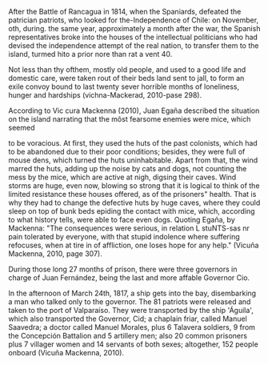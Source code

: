 After the Battle of Rancagua in 1814, when the Spaniards, defeated the patrician patriots, who looked for the-Independence of Chile: on November, oth, during. the same year, approximately a month after the war, the Spanish representatives broke into the houses of the intellectual politicians who had devised the independence attempt of the real nation, to transfer them to the island, turmed hito a prior nore than rat a vent 40.

Not less than thy ofthem, mostly old people, and used to a good life and domestic care, were taken rout of their beds land sent to jall, to form an exile convoy bound to last twenty sever horrible months of loneliness, hunger and hardships (vichna-Mackerad, 2010-pase 298).

According to Vic cura Mackenna (2010), Juan Egaña described the situation on the island narrating that the môst fearsome enemies were mice, which seemed

to be voracious. At first, they used the huts of the past colonists, which had to be abandoned due to their poor conditions; besides, they were full of mouse dens, which turned the huts uninhabitable. Apart from that, the wind marred the huts, adding up the noise by cats and dogs, not counting the mess by the mice, which are active at nigh, digsing their caves. Wind storms are huge, even now, blowing so strong that it is logical to think of the limited resistance these houses offered, as of the prisoners" health. That is why they had to change the defective huts by huge caves, where they could sleep on top of bunk beds epiding the contact with mice, which, according to what history tells, were able to face even dogs. Quoting Egaña, by Mackenna: "The consequences were serious, in relation L stuNTS-sas nr pain tolerated by everyone, with that stupid indolence where suffering refocuses, when at tire in of affliction, one loses hope for any help." (Vicuña Mackenna, 2010, page 307).

During those long 27 months of prison, there were three governors in charge of Juan Fernández, being the last and more affable Governor Cio.

In the afternoon of March 24th, 1817, a ship gets into the bay, disembarking a man who talked only to the governor. The 81 patriots were released and taken to the port of Valparaíso. They were transported by the ship 'Águila', which also transported the Governor, Cid; a chaplain friar, called Manuel Saavedra; a doctor called Manuel Morales, plus 6 Talavera soldiers, 9 from the Concepción Battalion and 5 artillery men; also 20 common prisoners plus 7 villager women and 14 servants of both sexes; altogether, 152 people onboard (Vicuña Mackenna, 2010).